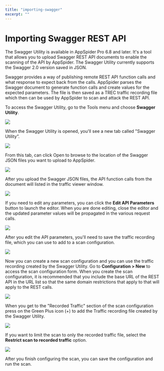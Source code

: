 ```yaml
---
title: "importing-swagger"
excerpt: ""
---
```

# Importing Swagger REST API

The Swagger Utility is available in AppSpider Pro 6.8 and later. It's a tool that allows you to upload Swagger REST API documents to enable the scanning of the API by AppSpider. The Swagger Utility currently supports the Swagger 2.0 version saved in JSON.

Swagger provides a way of publishing remote REST API function calls and what response to expect back from the calls.  AppSpider parses the Swagger document to generate function calls and create values for the expected parameters.  The file is then saved as a TREC traffic recording file which then can be used by AppSpider to scan and attack the REST API. 

To access the Swagger Utility, go to the Tools menu and choose **Swagger Utility**.

![](https://help.rapid7.com/appspider/content/resources/images/swagger/03000001.png)

When the Swagger Utility is opened, you'll see a new tab called "Swagger Utility”.

![](https://help.rapid7.com/appspider/content/resources/images/swagger/03000002.png)

 

From this tab, can click Open to browse to the location of the Swagger JSON files you want to upload to AppSpider.

![](https://help.rapid7.com/appspider/content/resources/images/swagger/03000003.png)

After you upload the Swagger JSON files, the API function calls from the document will listed in the traffic viewer window.

![](https://help.rapid7.com/appspider/content/resources/images/swagger/03000004.png)

If you need to edit any parameters, you can click the **Edit API Parameters** button to launch the editor. When you are done editing, close the editor and the updated parameter values will be propagated in the various request calls.

![](https://help.rapid7.com/appspider/content/resources/images/swagger/03000005.png)

After you edit the API parameters, you'll need to save the traffic recording file, which you can use to add to a scan configuration.

![](https://help.rapid7.com/appspider/content/resources/images/swagger/03000006.png)

Now you can create a new scan configuration and you can use the traffic recording created by the Swagger Utility.  Go to **Configuration \> New** to access the scan configuration form. When you create the scan configuration, it is recommended that you include the base URL of the REST API in the URL list so that the same domain restrictions that apply to that will apply to the REST calls.

![](https://help.rapid7.com/appspider/content/resources/images/swagger/03000007.png)

When you get to the "Recorded Traffic" section of the scan configuration press on the Green Plus icon (+) to add the Traffic recording file created by the Swagger Utility.

![](https://help.rapid7.com/appspider/content/resources/images/swagger/03000008.png)

If you want to limit the scan to only the recorded traffic file, select the **Restrict scan to recorded traffic** option.

![](https://help.rapid7.com/appspider/content/resources/images/swagger/03000009.png)

After you finish configuring the scan, you can save the configuration and run the scan.